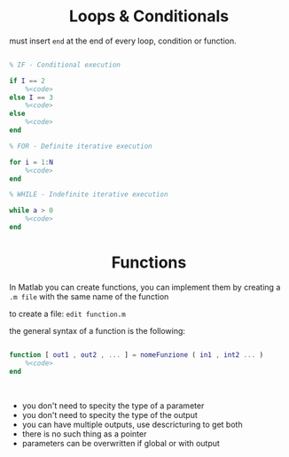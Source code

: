 <div align="center">

# Loops & Conditionals

</div>

must insert `end` at the end of every loop, condition or function.

```matlab

% IF - Conditional execution

if I == 2
    %<code>
else I == 3
    %<code>
else
    %<code>
end

% FOR - Definite iterative execution

for i = 1:N
    %<code>
end

% WHILE - Indefinite iterative execution

while a > 0
    %<code>
end
```

<div align="center">

# Functions

</div>

In Matlab you can create functions, you can implement them by creating a `.m file` with the same name of the function

to create a file: `edit function.m`

the general syntax of a function is the following:

```matlab

function [ out1 , out2 , ... ] = nomeFunzione ( in1 , int2 ... )
    %<code>
end
```

<br>

- you don't need to specity the type of a parameter
- you don't need to specity the type of the output
- you can have multiple outputs, use descricturing to get both
- there is no such thing as a pointer
- parameters can be overwritten if global or with output
